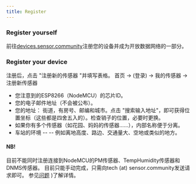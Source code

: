 ```yaml
---
title: Register
---
```


### Register yourself
前往[devices.sensor.community](https://devices.sensor.community)注册您的设备并成为开放数据网络的一部分。


### Register your device
注册后，点击 "注册新的传感器 "并填写表格。
首页 -> (登录) -> 我的传感器 -> 注册新传感器

* 您注意到的ESP8266（NodeMCU）的芯片ID。
* 您的电子邮件地址（不会被公布）。
* 您的地址： 街道，有房号、邮编和城市。点击 "搜索输入地址"，即可获得位置坐标（这些都是四舍五入的）。检查销子的位置，必要时更换。
* 如果你有多个传感器（如花园、妈妈的传感器......），内部名称便于分离。
* 车站的环境 -- -- 例如离地高度、路边、交通量大、空地或类似的地方。

#### NB!
目前不能同时注册连接到NodeMCU的PM传感器、TempHumidity传感器和DNMS传感器。
目前只能手动完成，只需向tech (at) sensor.community发送请求即可。
参见[问题](https://github.com/opendata-stuttgart/sensor.community/issues/117)
)了解详情。
